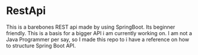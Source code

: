 # RestApi
This is a barebones REST api made by using SpringBoot. Its beginner friendly.
This is a basis for a bigger API i am currently working on. 
I am not a Java Programmer per say, so I made this repo to i have a reference on how to structure Spring Boot API.


